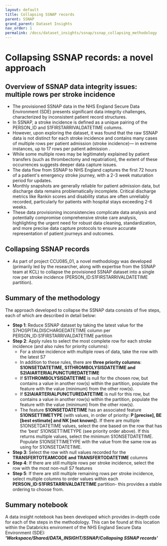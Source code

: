 ```yaml
---
layout: default
title: Collapsing SSNAP records
parent: SSNAP
grand_parent: Dataset Insights
nav_order: 1
permalink: /docs/dataset_insights/ssnap/ssnap_collapsing_methodology
---
```


# Collapsing SSNAP records: a novel approach

## Overview of SSNAP data integrity issues: multiple rows per stroke incidence
- The provisioned SSNAP data in the NHS England Secure Data Environment (SDE) presents significant data integrity challenges, characterized by inconsistent patient record structures. 
- In SSNAP, a stroke incidence is defined as a unique pairing of the PERSON_ID and S1FIRSTARRIVALDATETIME columns. 
- However, upon exploring the dataset, it was found that the raw SSNAP data is not distinct for each stroke incidence and contains many cases of multiple rows per patient admission (stroke incidence)— in extreme instances, up to 17 rows per patient admission . 
- While some multiple rows may be legitimately explained by patient transfers (such as thrombectomy and repatriation), the extent of these occurrences suggests deeper data capture issues. 
- The data flow from SSNAP to NHS England captures the first 72 hours of a patient's emergency stroke journey, with a 2-3 week maturation period for updates. 
- Monthly snapshots are generally reliable for patient admission data, but discharge data remains problematically incomplete. Critical discharge metrics like Rankin scores and disability status are often unreliably recorded, particularly for patients with hospital stays exceeding 2-6 weeks. 
- These data provisioning inconsistencies complicate data analysis and potentially compromise comprehensive stroke care analysis, highlighting the urgent need for robust data cleaning, standardization, and more precise data capture protocols to ensure accurate representation of patient journeys and outcomes. 


## Collapsing SSNAP records
- As part of project CCU085_01, a novel methodology was developed (primarily led by the researcher, along with expertise from the SSNAP team at KCL) to collapse the provisioned SSNAP dataset into a single row per stroke incidence (PERSON_ID:S1FIRSTARRIVALDATETIME partition). 


## Summary of the methodology
The approach developed to collapse the SSNAP data consists of five steps, each of which are described in detail below: 
- **Step 1**: Reduce SSNAP dataset by taking the latest value for the S7HOSPITALDISCHARGEDATETIME column per PERSON_ID:S1FIRSTARRIVALDATETIME partition
- **Step 2**: Apply rules to select the most complete row for each stroke incidence (and also rules for priority columns):
    - For a stroke incidence with multiple rows of data, take the row with the latest S7
    - In addition to these rules, there are **three priority columns**: **S1ONSETDATETIME, S1THROMBOLYSISDATETIME and S2IAIARTERIALPUNCTUREDATETIME**
    - If **S1THROMBOLYSISDATETIME** is null for the chosen row, but contains a value in another row(s) within the partition, populate the feature with the value (minimum) from the other row(s).
    - If **S2IAIARTERIALPUNCTUREDATETIME** is null for this row, but contains a value in another row(s) within the partition, populate the feature with the value (minimum) from the other row(s).
    - The feature **S1ONSETDATETIME** has an associated feature **S1ONSETTIMETYPE** (with values, in order of priority: **P [precise], BE [best estimate] and NK [not known]**). If there are multiple S1ONSETDATETIME values, select the one based on the row that has the ‘best’ S1ONSETTIMETYPE (see priority order above). If this returns multiple values, select the minimum S1ONSETDATETIME. Populate S1ONSETTIMETYPE with the value from the same row as using for S1ONSETDATETIME.
- **Step 3**: Select the row with null values recorded for the **TRANSFERTOTEAMCODE and TRANSFERTODATETIME** columns
- **Step 4**: If there are still multiple rows per stroke incidence, select the row with the most non-null S7 features
- **Step 5**: If there are still multiple remaining rows per stroke incidence, select multiple columns to order values within each **PERSON_ID:S1FIRSTARRIVALDATETIME** partition- this provides a stable ordering to choose from.

## Summary notebook
A data insight notebook has been developed which provides in-depth code for each of the steps in the methodology. This can be found at this location within the Databricks enviroment of the NHS England Secure Data Environment (SDE): **_'Workspace/Shared/DATA_INSIGHT/SSNAP/Collapsing SSNAP records'_** 